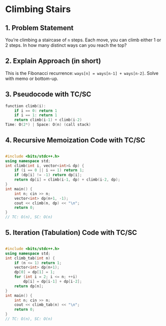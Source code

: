 
# Climbing Stairs

## 1. Problem Statement
You’re climbing a staircase of `n` steps. Each move, you can climb either 1 or 2 steps. In how many distinct ways can you reach the top?

## 2. Explain Approach (in short)
This is the Fibonacci recurrence: `ways[n] = ways[n-1] + ways[n-2]`. Solve with memo or bottom-up.

## 3. Pseudocode with TC/SC
```cpp
function climb(i):
    if i == 0: return 1
    if i == 1: return 1
    return climb(i-1) + climb(i-2)
Time: O(2ⁿ) | Space: O(n) (call stack)
```
## 4. Recursive Memoization Code with TC/SC
```cpp

#include <bits/stdc++.h>
using namespace std;
int climb(int i, vector<int>& dp) {
    if (i == 0 || i == 1) return 1;
    if (dp[i] != -1) return dp[i];
    return dp[i] = climb(i-1, dp) + climb(i-2, dp);
}
int main() {
    int n; cin >> n;
    vector<int> dp(n+1, -1);
    cout << climb(n, dp) << "\n";
    return 0;
}
// TC: O(n), SC: O(n)
```
## 5. Iteration (Tabulation) Code with TC/SC
```cpp

#include <bits/stdc++.h>
using namespace std;
int climb_tab(int n) {
    if (n <= 1) return 1;
    vector<int> dp(n+1);
    dp[0] = dp[1] = 1;
    for (int i = 2; i <= n; ++i)
        dp[i] = dp[i-1] + dp[i-2];
    return dp[n];
}
int main() {
    int n; cin >> n;
    cout << climb_tab(n) << "\n";
    return 0;
}
// TC: O(n), SC: O(n)

```